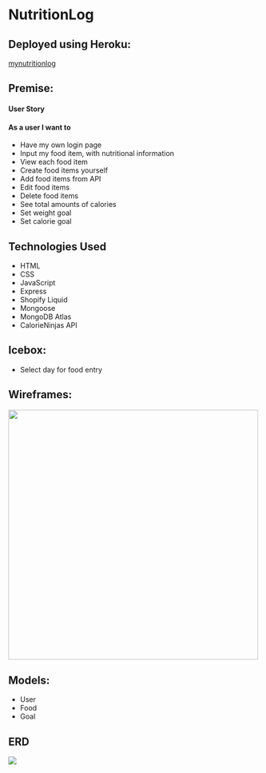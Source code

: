 # NutritionLog
<h2>Deployed using Heroku:</h2>
<a target="_blank" rel="noopener noreferrer" href="https://mynurtitionlog.herokuapp.com/">mynutritionlog</a>

<h2>Premise:</h2>
<h4>User Story</h4>
<h4>As a user I want to</h4>
<ul>
  <li>Have my own login page </li>
  <li>Input my food item, with nutritional information </li>
  <li>View each food item </li>
  <li>Create food items yourself</li>
  <li>Add food items from API</li>
  <li>Edit food items </li>
  <li>Delete food items </li>
  <li>See total amounts of calories</li>
  <li>Set weight goal</li>
  <li>Set calorie goal</li>
</ul>

<h2>Technologies Used</h2>
<ul>
  <li>HTML</li>
  <li>CSS</li>
  <li>JavaScript</li>
  <li>Express</li>
  <li>Shopify Liquid</li>
  <li>Mongoose</li>
  <li>MongoDB Atlas</li>
  <li>CalorieNinjas API</li>
</ul>

<h2>Icebox:</h2>
<ul>
  <li>Select day for food entry</li>
</ul>

<h2>Wireframes:</h2>
<img src="https://user-images.githubusercontent.com/96600690/173129046-c95392dd-0490-4d96-8a86-96e361ed0332.png" style="width: 500px"/>

<h2>Models:</h2>
<ul>
  <li>User</li>
  <li>Food</li>
  <li>Goal</li>
</ul>

<h2>ERD</h2>
<img src="https://user-images.githubusercontent.com/96600690/174311809-fbe8263f-bfb2-4e49-9eab-5cc766a93b9c.png"/>
